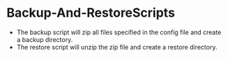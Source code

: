 # Backup-And-RestoreScripts

- The backup script will zip all files specified in the config file and create a backup directory.
- The restore script will unzip the zip file and create a restore directory.
